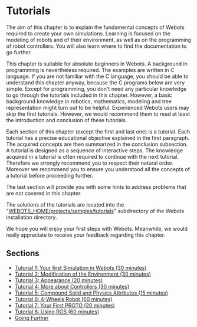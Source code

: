 # Tutorials

The aim of this chapter is to explain the fundamental concepts of Webots required to create your own simulations.
Learning is focused on the modeling of robots and of their environment, as well as on the programming of robot controllers.
You will also learn where to find the documentation to go further.

This chapter is suitable for absolute beginners in Webots.
A background in programming is nevertheless required.
The examples are written in C language.
If you are not familiar with the C language, you should be able to understand this chapter anyway, because the C programs below are very simple.
Except for programming, you don't need any particular knowledge to go through the tutorials included in this chapter.
However, a basic background knowledge in robotics, mathematics, modeling and tree representation might turn out to be helpful.
Experienced Webots users may skip the first tutorials.
However, we would recommend them to read at least the introduction and conclusion of these tutorials.

Each section of this chapter (except the first and last one) is a tutorial.
Each tutorial has a precise educational objective explained in the first paragraph.
The acquired concepts are then summarized in the conclusion subsection.
A tutorial is designed as a sequence of interactive steps.
The knowledge acquired in a tutorial is often required to continue with the next tutorial.
Therefore we strongly recommend you to respect their natural order.
Moreover we recommend you to ensure you understood all the concepts of a tutorial before proceeding further.

The last section will provide you with some hints to address problems that are not covered in this chapter.

The solutions of the tutorials are located into the "[WEBOTS\_HOME/projects/samples/tutorials](https://github.com/cyberbotics/webots/tree/released/projects/samples/tutorials)" subdirectory of the Webots installation directory.

We hope you will enjoy your first steps with Webots.
Meanwhile, we would really appreciate to receive your feedback regarding this chapter.

## Sections

- [Tutorial 1: Your first Simulation in Webots (30 minutes)](tutorial-1-your-first-simulation-in-webots.md)
- [Tutorial 2: Modification of the Environment (30 minutes)](tutorial-2-modification-of-the-environment.md)
- [Tutorial 3: Appearance (20 minutes)](tutorial-3-appearance.md)
- [Tutorial 4: More about Controllers (30 minutes)](tutorial-4-more-about-controllers.md)
- [Tutorial 5: Compound Solid and Physics Attributes (15 minutes)](tutorial-5-compound-solid-and-physics-attributes.md)
- [Tutorial 6: 4-Wheels Robot (60 minutes)](tutorial-6-4-wheels-robot.md)
- [Tutorial 7: Your First PROTO (20 minutes)](tutorial-7-your-first-proto.md)
- [Tutorial 8: Using ROS (60 minutes)](tutorial-8-using-ros.md)
- [Going Further](going-further.md)
